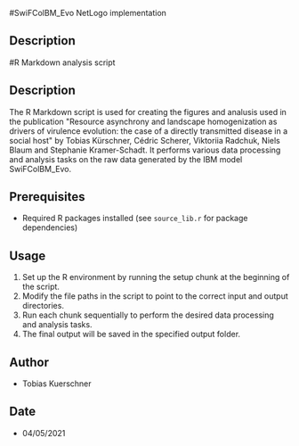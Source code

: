 #SwiFColBM_Evo NetLogo implementation
## Description

#R Markdown analysis script
## Description
The R Markdown script is used for creating the figures and analusis used in the publication "Resource asynchrony and landscape homogenization as drivers of virulence evolution: the case of a directly transmitted disease in a social host" by Tobias Kürschner, Cédric Scherer, Viktoriia Radchuk, Niels Blaum and Stephanie Kramer-Schadt.
It performs various data processing and analysis tasks on the raw data generated by the IBM model SwiFColBM_Evo.

## Prerequisites
- Required R packages installed (see `source_lib.r` for package dependencies)

## Usage
1. Set up the R environment by running the setup chunk at the beginning of the script.
2. Modify the file paths in the script to point to the correct input and output directories.
3. Run each chunk sequentially to perform the desired data processing and analysis tasks.
4. The final output will be saved in the specified output folder.

## Author
- Tobias Kuerschner

## Date
- 04/05/2021
